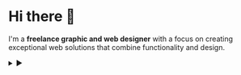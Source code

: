 <!--
**phirebase/phirebase** is a ✨ _special_ ✨ repository because its `README.md` (this file) appears on your GitHub profile.
-->

# Hi there 👋

I'm a **freelance graphic and web designer** with a focus on creating exceptional web solutions that combine functionality and design.  
<details>
  <summary>►</summary>
My expertise lies in:

- 🖌️ Designing **modern, responsive websites** for WordPress and WooCommerce.    
- 🔧 Developing custom themes, plugins, templates, and modules.  
- 🚀 Crafting user-friendly and visually stunning digital experiences.    

---

## 🛠️ What I Do

- 💡 **WordPress Specialist**: From custom themes to advanced plugins.  
- 🛍️ **WooCommerce Expert**: Tailored eCommerce solutions.  
- 🎨 **Divi Enthusiast**: Customizing and enhancing Divi websites to match unique needs.  
- 🤝 **Collaboration-Focused**: Delivering exceptional results for every project.  
- 🌱 **Lifelong Learner**: Exploring the latest web technologies and design trends.    
- 💬 **Community-Oriented**: Helping others with WordPress and WooCommerce development.    

---

## 📊 By the Numbers:

- 🌐 **235+ Websites**: Modern, responsive, and user-friendly designs.  
- 🖨️ **1540 Prints**: From logos to marketing materials, crafted to make lasting impressions.  
- 🛠️ **17+ Years of Experience**: Turning ideas into reality for businesses and individuals.  

---

## 🌍 About Me

- 📍 **Based in the Czech Republic**  
- 💼 **Open to Freelance Collaborations and New Projects**  
- 🔗 **Portfolio / Blog**: [phirebase.com](https://phirebase.com/)  
- 📜 **WordPress Profile**: [David Klhufek](https://profiles.wordpress.org/brtak/)  

---

## 🤝 Let's Connect!

Feel free to reach out via my [website](https://phirebase.com/), explore [my repositories](https://github.com/phirebase?tab=repositories), or drop a message if you'd like to collaborate. Let's build something amazing together! 🚀  

---

⚡ **Fun Fact**: Great websites don’t just look good — they feel good to use.  

---

<p align="center"> <img src="https://komarev.com/ghpvc/?username=phirebase&label=Profile%20views&color=0e75b6&style=flat" alt="phirebase" /> </p>
</details>
